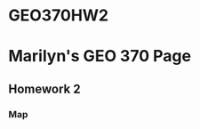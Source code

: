 # GEO370HW2
<!DOCTYPE html>
<html lang="en">
<head>
    <meta charset="UTF-8">
    <meta name="viewport" content="width=device-width, initial-scale=1.0">
</head>
<body>
    <H1>Marilyn's GEO 370 Page </H1>
   <h2>Homework 2</h2>
   <H3>Map</H3>
   <img src="./pngs/homework2new.png" alt="">  
</body>
</html>
